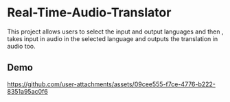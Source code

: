 ﻿# Real-Time-Audio-Translator
This project allows users to select the input and output languages and then , takes input in audio in the selected language and outputs the translation in audio too.

## Demo

https://github.com/user-attachments/assets/09cee555-f7ce-4776-b222-8351a95ac0f6
